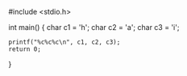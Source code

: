 #include <stdio.h>

int main() {
    char c1 = 'h';
    char c2 = 'a';
    char c3 = 'i';

    printf("%c%c%c\n", c1, c2, c3);
    return 0;
}
